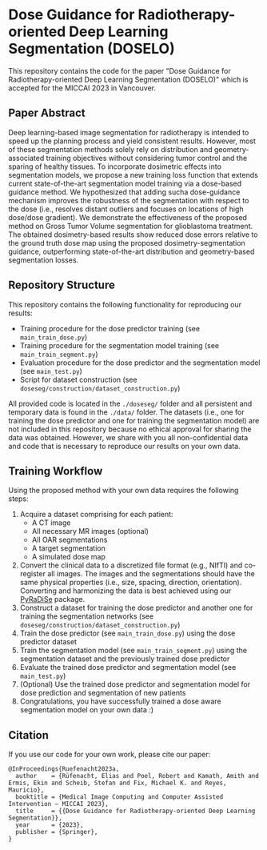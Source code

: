 # Dose Guidance for Radiotherapy-oriented Deep Learning Segmentation (DOSELO)
This repository contains the code for the paper "Dose Guidance for Radiotherapy-oriented Deep Learning Segmentation 
(DOSELO)" which is accepted for the MICCAI 2023 in Vancouver.

## Paper Abstract
Deep learning-based image segmentation for radiotherapy is intended to speed up the planning process and yield 
consistent results. However, most of these segmentation methods solely rely on distribution and geometry-associated 
training objectives without considering tumor control and the sparing of healthy tissues. To incorporate dosimetric
effects into segmentation models, we propose a new training loss function that extends current state-of-the-art 
segmentation model training via a dose-based guidance method. We hypothesized that adding sucha dose-guidance 
mechanism improves the robustness of the segmentation with respect to the dose (i.e., resolves distant outliers and 
focuses on locations of high dose/dose gradient). We demonstrate the effectiveness of the proposed method on Gross 
Tumor Volume segmentation for glioblastoma treatment. The obtained dosimetry-based results show reduced dose errors 
relative to the ground truth dose map using the proposed dosimetry-segmentation guidance, outperforming state-of-the-art
distribution and geometry-based segmentation losses.

## Repository Structure
This repository contains the following functionality for reproducing our results:
- Training procedure for the dose predictor training (see `main_train_dose.py`)
- Training procedure for the segmentation model training (see `main_train_segment.py`)
- Evaluation procedure for the dose predictor and the segmentation model (see `main_test.py`)
- Script for dataset construction (see `doseseg/construction/dataset_construction.py`)

All provided code is located in the `./doseseg/` folder and all persistent and temporary data is found in the `./data/` 
folder. The datasets (i.e., one for training the dose predictor and one for training the segmentation model) are not
included in this repository because no ethical approval for sharing the data was obtained. However, we share with you 
all non-confidential data and code that is necessary to reproduce our results on your own data.

## Training Workflow
Using the proposed method with your own data requires the following steps:

1. Acquire a dataset comprising for each patient: 
    - A CT image
    - All necessary MR images (optional)
    - All OAR segmentations
    - A target segmentation
    - A simulated dose map
2. Convert the clinical data to a discretized file format (e.g., NIfTI) and co-register all images. The images and the segmentations should have the same physical properties (i.e., size, spacing, direction, orientation). Converting and harmonizing the data is best achieved using our [PyRaDiSe](https://pyradise.readthedocs.io/en/latest/) package.
3. Construct a dataset for training the dose predictor and another one for training the segmentation networks (see `doseseg/construction/dataset_construction.py`)
4. Train the dose predictor (see `main_train_dose.py`) using the dose predictor dataset
5. Train the segmentation model (see `main_train_segment.py`) using the segmentation dataset and the previously trained dose predictor
6. Evaluate the trained dose predictor and segmentation model (see `main_test.py`)
7. (Optional) Use the trained dose predictor and segmentation model for dose prediction and segmentation of new patients
8. Congratulations, you have successfully trained a dose aware segmentation model on your own data :)

## Citation
If you use our code for your own work, please cite our paper:
```
@InProceedings{Ruefenacht2023a,
  author    = {Rüfenacht, Elias and Poel, Robert and Kamath, Amith and Ermis, Ekin and Scheib, Stefan and Fix, Michael K. and Reyes, Mauricio},
  booktitle = {Medical Image Computing and Computer Assisted Intervention – MICCAI 2023},
  title     = {{Dose Guidance for Radiotherapy-oriented Deep Learning Segmentation}},
  year      = {2023},
  publisher = {Springer},
}
```
